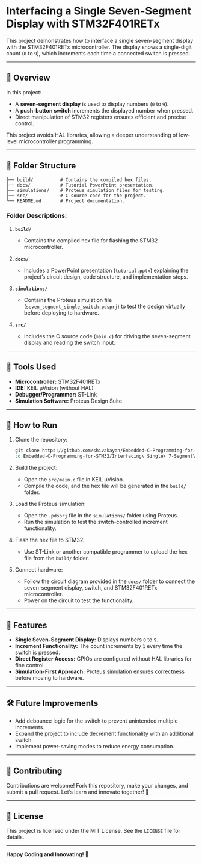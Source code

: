 # Interfacing a Single Seven-Segment Display with STM32F401RETx  

This project demonstrates how to interface a single seven-segment display with the STM32F401RETx microcontroller. The display shows a single-digit count (`0` to `9`), which increments each time a connected switch is pressed.

---

## 🚀 **Overview**  

In this project:  
- A **seven-segment display** is used to display numbers (`0` to `9`).  
- A **push-button switch** increments the displayed number when pressed.  
- Direct manipulation of STM32 registers ensures efficient and precise control.  

This project avoids HAL libraries, allowing a deeper understanding of low-level microcontroller programming.

---

## 📂 **Folder Structure**  

```plaintext
├── build/          # Contains the compiled hex files.
├── docs/           # Tutorial PowerPoint presentation.
├── simulations/    # Proteus simulation files for testing.
├── src/            # C source code for the project.
└── README.md       # Project documentation.
```

### Folder Descriptions:  

1. **`build/`**  
   - Contains the compiled hex file for flashing the STM32 microcontroller.  

2. **`docs/`**  
   - Includes a PowerPoint presentation (`tutorial.pptx`) explaining the project’s circuit design, code structure, and implementation steps.  

3. **`simulations/`**  
   - Contains the Proteus simulation file (`seven_segment_single_switch.pdsprj`) to test the design virtually before deploying to hardware.  

4. **`src/`**  
   - Includes the C source code (`main.c`) for driving the seven-segment display and reading the switch input.  

---

## 🔧 **Tools Used**  

- **Microcontroller:** STM32F401RETx  
- **IDE:** KEIL µVision (without HAL)  
- **Debugger/Programmer:** ST-Link  
- **Simulation Software:** Proteus Design Suite  

---

## 📑 **How to Run**  

1. Clone the repository:  
   ```bash
   git clone https://github.com/shivakayan/Embedded-C-Programming-for-STM32.git
   cd Embedded-C-Programming-for-STM32/Interfacing\ Single\ 7-Segment\ display\ and\ switch\ with\ STM32

   ```  

2. Build the project:  
   - Open the `src/main.c` file in KEIL µVision.  
   - Compile the code, and the hex file will be generated in the `build/` folder.  

3. Load the Proteus simulation:  
   - Open the `.pdsprj` file in the `simulations/` folder using Proteus.  
   - Run the simulation to test the switch-controlled increment functionality.  

4. Flash the hex file to STM32:  
   - Use ST-Link or another compatible programmer to upload the hex file from the `build/` folder.  

5. Connect hardware:  
   - Follow the circuit diagram provided in the `docs/` folder to connect the seven-segment display, switch, and STM32F401RETx microcontroller.  
   - Power on the circuit to test the functionality.  

---

## 📌 **Features**  

- **Single Seven-Segment Display:** Displays numbers `0` to `9`.  
- **Increment Functionality:** The count increments by `1` every time the switch is pressed.  
- **Direct Register Access:** GPIOs are configured without HAL libraries for fine control.  
- **Simulation-First Approach:** Proteus simulation ensures correctness before moving to hardware.  

---

## 🛠️ **Future Improvements**  

- Add debounce logic for the switch to prevent unintended multiple increments.  
- Expand the project to include decrement functionality with an additional switch.  
- Implement power-saving modes to reduce energy consumption.  

---

## 🤝 **Contributing**  

Contributions are welcome! Fork this repository, make your changes, and submit a pull request. Let’s learn and innovate together! 🚀  

---

## 📜 **License**  

This project is licensed under the MIT License. See the `LICENSE` file for details.  

---

**Happy Coding and Innovating! 🚀**  
